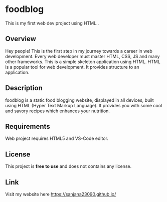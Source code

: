 # foodblog
This is my first web dev project using HTML..
## Overview
Hey people! This is the first step in my journey towards a career in web development. Every web developer must master HTML, CSS, JS and many other frameworks. This is a simple skeleton application using HTML. HTML is a popular tool for web development. It provides structure to an application. 
## Description
foodblog is a static food blogging website, displayed in all devices, built using HTML (Hyper Text Markup Language). It provides you with some cool and savory recipes which enhances your nutrition.
## Requirements
Web project requires HTML5 and VS-Code editor.
## License
This project is **free to use** and does not contains any license.
## Link
Visit my website here  https://sanjana23090.github.io/
